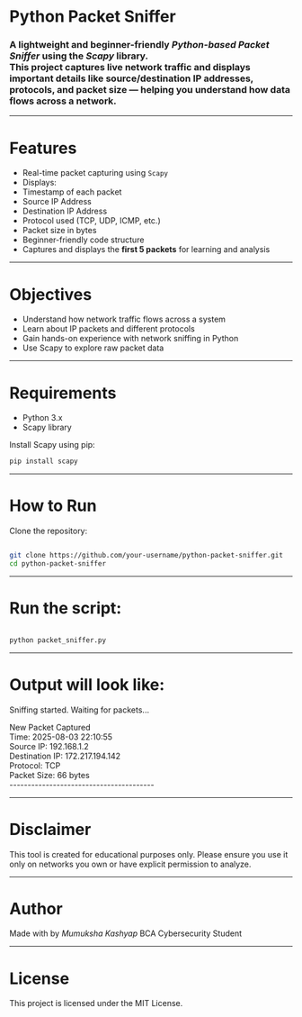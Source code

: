 # <h1>Python Packet Sniffer</h1>

<h3>A lightweight and beginner-friendly <i>Python-based Packet Sniffer</i> using the <i>Scapy</i> library.<br>  
This project captures live network traffic and displays important details like source/destination IP addresses, protocols, and packet size — helping you understand how data flows across a network.</h3>

---

<h1>Features</h1>

-  Real-time packet capturing using `Scapy`
-  Displays:
  - Timestamp of each packet
  - Source IP Address
  - Destination IP Address
  - Protocol used (TCP, UDP, ICMP, etc.)
  - Packet size in bytes
-  Beginner-friendly code structure
- Captures and displays the **first 5 packets** for learning and analysis

---

<h1>Objectives</h1>

- Understand how network traffic flows across a system
- Learn about IP packets and different protocols
- Gain hands-on experience with network sniffing in Python
- Use Scapy to explore raw packet data

---

<h1>Requirements</h1>

- Python 3.x
- Scapy library

Install Scapy using pip:

```bash
pip install scapy
```
---

<h1>How to Run</h1> 
Clone the repository:

```bash

git clone https://github.com/your-username/python-packet-sniffer.git
cd python-packet-sniffer
```
 ---
 
<h1>Run the script:</h1>

```bash

python packet_sniffer.py
```
---

<h1>Output will look like:</h1>

<p>Sniffing started. Waiting for packets...<br>

New Packet Captured<br>
Time: 2025-08-03 22:10:55<br>
Source IP: 192.168.1.2<br>
Destination IP: 172.217.194.142<br>
Protocol: TCP<br>
Packet Size: 66 bytes<br>
----------------------------------------<br></p>


---

<h1>Disclaimer</h1>
This tool is created for educational purposes only. Please ensure you use it only on networks you own or have explicit permission to analyze.

---

<h1>Author</h1>
Made with by <i>Mumuksha Kashyap</i>
BCA Cybersecurity Student  


---

<h1>License</h1>
This project is licensed under the MIT License.<br>

